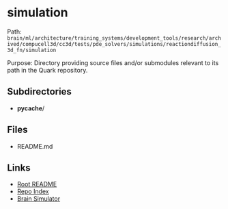 # simulation

Path: `brain/ml/architecture/training_systems/development_tools/research/archived/compucell3d/cc3d/tests/pde_solvers/simulations/reactiondiffusion_3d_fn/simulation`

Purpose: Directory providing source files and/or submodules relevant to its path in the Quark repository.

## Subdirectories
- __pycache__/

## Files
- README.md

## Links
- [Root README](../../../../../../../../../../../../../README.md)
- [Repo Index](../../../../../../../../../../../../../repo_index.json)
- [Brain Simulator](../../../../../../../../../../../../../brain/architecture/brain_simulator.py)
